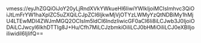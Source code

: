 vmess://eyJhZGQiOiJoY20yLjRndXVkYWkueHl6IiwiYWlkIjoiMCIsImhvc3QiOiJtLmFrYW1haXplZC5uZXQiLCJpZCI6IjkwMjVjOTYzLWMyYzQtNDBiMy1hMjU4LTEwMDI4ZWJmMGQ2OCIsIm5ldCI6IndzIiwicGF0aCI6Ii8iLCJwb3J0IjoiODAiLCJwcyI6IkhDTTIg8J+Hu/Cfh7MiLCJzbmkiOiIiLCJ0bHMiOiIiLCJ0eXBlIjoiIiwidiI6IjIifQ==
